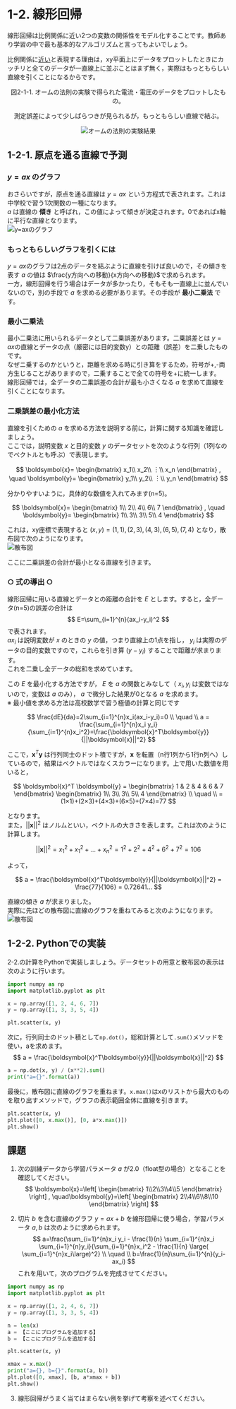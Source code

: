 # 1-2. 線形回帰
線形回帰は比例関係に近い2つの変数の関係性をモデル化することです。教師あり学習の中で最も基本的なアルゴリズムと言ってもよいでしょう。  

比例関係に<u>近い</u>と表現する理由は，xy平面上にデータをプロットしたときにカッチリと全てのデータが一直線上に並ぶことはまず無く，実際はもっともらしい直線を引くことになるからです。

<div align="center">
図2-1-1. オームの法則の実験で得られた電流・電圧のデータをプロットしたもの。  

測定誤差によって少しばらつきが見られるが，もっともらしい直線で結ぶ。  

![オームの法則の実験結果](img/2-1-1.jpg "2-1-1.jpg")  
</div>

## 1-2-1. 原点を通る直線で予測

### $y=ax$ のグラフ
おさらいですが，原点を通る直線は $y=ax$ という方程式で表されます。これは中学校で習う1次関数の一種になります。  
$a$ は直線の **傾き** と呼ばれ，この値によって傾きが決定されます。0であればx軸に平行な直線となります。  
![y=axのグラフ](img/y=ax.gif "y=ax.gif")    

### もっともらしいグラフを引くには
$y=ax$のグラフは2点のデータを結ぶように直線を引けば良いので，その傾きを表す $a$ の値は $\frac{y方向への移動}{x方向への移動}$で求められます。  
一方，線形回帰を行う場合はデータが多かったり，そもそも一直線上に並んでいないので，別の手段で $a$ を求める必要があります。その手段が **最小二乗法** です。  

### 最小二乗法
最小二乗法に用いられるデータとして二乗誤差があります。二乗誤差とは $y=ax$の直線とデータの点（厳密には目的変数y）との距離（誤差）を二乗したものです。  
なぜニ乗するのかというと，距離を求める時に引き算をするため，符号が+,-両方生じることがありますので，二乗することで全ての符号を+に統一します。  
線形回帰では，全データの二乗誤差の合計が最も小さくなる $a$ を求めて直線を引くことになります。  

### 二乗誤差の最小化方法
直線を引くための $a$ を求める方法を説明する前に，計算に関する知識を確認しましょう。  
ここでは，説明変数 $x$ と目的変数 $y$ のデータセットを次のような行列（1列なのでベクトルとも呼ぶ）で表現します。

$$
\boldsymbol{x}=
\begin{bmatrix}
x_1\\
x_2\\
︙\\
x_n
\end{bmatrix}
,
\quad
\boldsymbol{y}=
\begin{bmatrix}
y_1\\
y_2\\
︙\\
y_n
\end{bmatrix}
$$

分かりやすいように，具体的な数値を入れてみます(n=5)。  

$$
\boldsymbol{x}=
\begin{bmatrix}
1\\
2\\
4\\
6\\
7
\end{bmatrix}
,
\quad
\boldsymbol{y}=
\begin{bmatrix}
1\\
3\\
3\\
5\\
4
\end{bmatrix}
$$

これは，xy座標で表現すると $(x,y) = (1,1), (2,3), (4,3), (6,5), (7,4)$ となり，散布図で次のようになります。  
![散布図](img/2-2-4.jpg "2-2-4.jpg")  

ここに二乗誤差の合計が最小となる直線を引きます。

### ○ 式の導出 ○
線形回帰に用いる直線とデータとの距離の合計を $E$ とします。すると，全データ(n=5)の誤差の合計は
$$
E=\sum_{i=1}^{n}(ax_i-y_i)^2
$$
で表されます。  
 $ax_i$ は説明変数が $x$ のときの $y$ の値，つまり直線上の1点を指し， $y_i$ は実際のデータの目的変数ですので，これらを引き算 $(y-y_i)$ することで距離が求まります。  
これを二乗し全データの総和を求めています。  

この $E$ を最小化する方法ですが， $E$ を $a$ の関数とみなして（ $x_i, y_i$ は変数ではないので，変数は $a$ のみ）， $a$ で微分した結果が0となる $a$ を求めます。  
※ 最小値を求める方法は高校数学で習う極値の計算と同じです

$$
\frac{dE}{da}=2\sum_{i=1}^{n}x_i(ax_i-y_i)=0 \\
\quad \\
a = \frac{\sum_{i=1}^{n}x_i y_i}{\sum_{i=1}^{n}x_i^2}=\frac{\boldsymbol{x}^T\boldsymbol{y}}{||\boldsymbol{x}||^2}
$$

ここで，$\boldsymbol{x}^T \boldsymbol{y}$ は行列同士のドット積ですが，$\boldsymbol{x}$ を転置（n行1列から1行n列へ）しているので，結果はベクトルではなくスカラーになります。上で用いた数値を用いると，

$$
\boldsymbol{x}^T  \boldsymbol{y} =
\begin{bmatrix} 1 & 2 & 4 & 6 & 7 \end{bmatrix}
\begin{bmatrix} 1\\
3\\
3\\
5\\
4
\end{bmatrix} \\
\quad \\
=(1×1)+(2×3)+(4×3)+(6×5)+(7×4)=77
$$

となります。  
また，$||\boldsymbol{x}||^2$ はノルムといい，ベクトルの大きさを表します。これは次のように計算します。

$$
||\boldsymbol{x}||^2=x_1^2+x_1^2+\dots+x_n^2
=1^2+2^2+4^2+6^2+7^2=106
$$

よって，

$$
a = \frac{\boldsymbol{x}^T\boldsymbol{y}}{||\boldsymbol{x}||^2} = \frac{77}{106} = 0.72641… 
$$

直線の傾き $a$ が求まりました。  
実際に先ほどの散布図に直線のグラフを重ねてみると次のようになります。    
![散布図](img/2-2-5.jpg "2-2-4.jpg")  

## 1-2-2. Pythonでの実装
2-2.の計算をPythonで実装しましょう。データセットの用意と散布図の表示は次のように行います。  
```python
import numpy as np
import matplotlib.pyplot as plt

x = np.array([1, 2, 4, 6, 7])
y = np.array([1, 3, 3, 5, 4])

plt.scatter(x, y)
```

次に，行列同士のドット積として`np.dot()`，総和計算として`.sum()`メソッドを使い，aを求めます。  
$$
a = \frac{\boldsymbol{x}^T\boldsymbol{y}}{||\boldsymbol{x}||^2}
$$

```python
a = np.dot(x, y) / (x**2).sum()
print("a={}".format(a))
```

最後に，散布図に直線のグラフを重ねます。`x.max()`はxのリストから最大のものを取り出すメソッドで，グラフの表示範囲全体に直線を引きます。
```python
plt.scatter(x, y)
plt.plot([0, x.max()], [0, a*x.max()])
plt.show()
```


## 課題
1. 次の訓練データから学習パラメータ $a$ が2.0（float型の場合）となることを確認してください。
$$
\boldsymbol{x}=\left[
\begin{bmatrix} 1\\2\\3\\4\\5 \end{bmatrix}
\right]
,
\quad\boldsymbol{y}=\left[
\begin{bmatrix} 2\\4\\6\\8\\10 \end{bmatrix}
\right]
$$

2. 切片 $b$ を含む直線のグラフ $y=ax+b$ を線形回帰に使う場合，学習パラメータ $a,b$ は次のように求められます。
$$
a=\frac{\sum_{i=1}^{n}x_i y_i - \frac{1}{n} \sum_{i=1}^{n}x_i \sum_{i=1}^{n}y_i}{\sum_{i=1}^{n}x_i^2 - \frac{1}{n} \large( \sum_{i=1}^{n}x_i\large)^2} \\
\quad \\
b=\frac{1}{n}\sum_{i=1}^{n}(y_i-ax_i)
$$
これを用いて，次のプログラムを完成させてください。

```python
import numpy as np
import matplotlib.pyplot as plt

x = np.array([1, 2, 4, 6, 7])
y = np.array([1, 3, 3, 5, 4])

n = len(x)
a = 【ここにプログラムを追加する】
b = 【ここにプログラムを追加する】

plt.scatter(x, y)

xmax = x.max()
print("a={}, b={}".format(a, b))
plt.plot([0, xmax], [b, a*xmax + b])
plt.show()
```

3. 線形回帰がうまく当てはまらない例を挙げて考察を述べてください。
